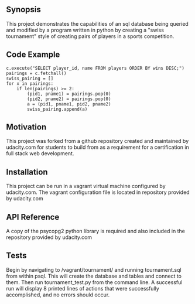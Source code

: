 ## Synopsis

This project demonstrates the capabilities of an sql database being queried and modified by a program written in python by creating a "swiss tournament" style of creating pairs of players in a sports competition.

## Code Example
    c.execute("SELECT player_id, name FROM players ORDER BY wins DESC;")
    pairings = c.fetchall()
    swiss_pairing = []
    for x in pairings:
        if len(pairings) >= 2:
            (pid1, pname1) = pairings.pop(0)
            (pid2, pname2) = pairings.pop(0)
            a = (pid1, pname1, pid2, pname2)
            swiss_pairing.append(a)

## Motivation

This project was forked from a github repository created and maintained by udacity.com for students to build from as a requirement for a certification in full stack web development.

## Installation

This project can be run in a vagrant virtual machine configured by udacity.com.  The vagrant configuration file is located in repository provided by udacity.com

## API Reference

A copy of the psycopg2 python library is required and also included in the repository provided by udacity.com

## Tests

Begin by navigating to /vagrant/tournament/ and running tournament.sql from within psql.  This will create the database and tables and connect to them.  Then run tournament_test.py from the command line.  A successful run will display 8 printed lines of actions that were successfully accomplished, and no errors should occur.

